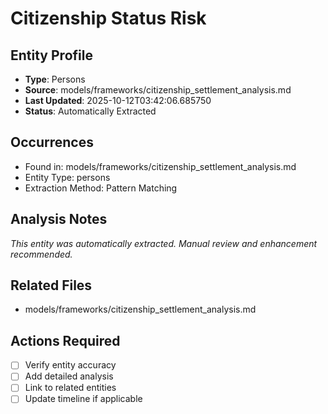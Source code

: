 # Citizenship Status Risk

## Entity Profile
- **Type**: Persons
- **Source**: models/frameworks/citizenship_settlement_analysis.md
- **Last Updated**: 2025-10-12T03:42:06.685750
- **Status**: Automatically Extracted

## Occurrences
- Found in: models/frameworks/citizenship_settlement_analysis.md
- Entity Type: persons
- Extraction Method: Pattern Matching

## Analysis Notes
*This entity was automatically extracted. Manual review and enhancement recommended.*

## Related Files
- models/frameworks/citizenship_settlement_analysis.md

## Actions Required
- [ ] Verify entity accuracy
- [ ] Add detailed analysis
- [ ] Link to related entities
- [ ] Update timeline if applicable
